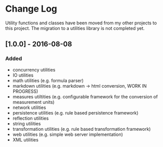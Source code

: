 # Change Log
Utility functions and classes have been moved from my other projects to this project.
The migration to a utilities library is not completed yet.


## [1.0.0] - 2016-08-08
### Added
- concurrency utilities
- IO utilities
- math utilities (e.g. formula parser)
- markdown utilities (e.g. markdown -> html conversion, WORK IN PROGRESS)
- measures utiltities (e.g. configurable framework for the conversion of measurement units)
- network utilities
- persistence utilities (e.g. rule based persistence framework)
- reflection utilities
- string utilities
- transformation utilities (e.g. rule based transformation framework)
- web utilities (e.g. simple web server implementation)
- XML utilities
